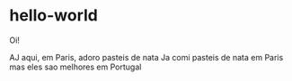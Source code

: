 # hello-world

Oi!

AJ aqui, em Paris, adoro pasteis de nata
Ja comi pasteis de nata em Paris mas eles sao melhores em Portugal
